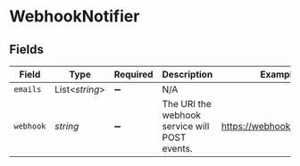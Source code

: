 # WebhookNotifier


## Fields

| Field                                         | Type                                          | Required                                      | Description                                   | Example                                       |
| --------------------------------------------- | --------------------------------------------- | --------------------------------------------- | --------------------------------------------- | --------------------------------------------- |
| `emails`                                      | List<*string*>                                | :heavy_minus_sign:                            | N/A                                           |                                               |
| `webhook`                                     | *string*                                      | :heavy_minus_sign:                            | The URI the webhook service will POST events. | https://webhook.client.com                    |